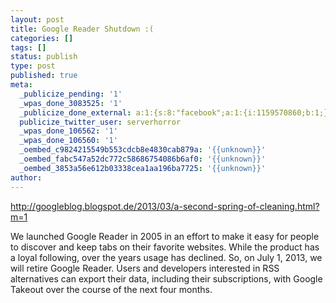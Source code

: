 ```yaml
---
layout: post
title: Google Reader Shutdown :(
categories: []
tags: []
status: publish
type: post
published: true
meta:
  _publicize_pending: '1'
  _wpas_done_3083525: '1'
  _publicize_done_external: a:1:{s:8:"facebook";a:1:{i:1159570860;b:1;}}
  publicize_twitter_user: serverhorror
  _wpas_done_106562: '1'
  _wpas_done_106560: '1'
  _oembed_c9824215549b553cdcb8e4830cab879a: '{{unknown}}'
  _oembed_fabc547a52dc772c58686754086b6af0: '{{unknown}}'
  _oembed_3853a56e612b03338cea1aa196ba7725: '{{unknown}}'
author: 
---
```

<p><a href="http://googleblog.blogspot.de/2013/03/a-second-spring-of-cleaning.html?m=1">http://googleblog.blogspot.de/2013/03/a-second-spring-of-cleaning.html?m=1</a></p>
<p>We launched Google Reader in 2005 in an effort to make it easy for people to discover and keep tabs on their favorite websites. While the product has a loyal following, over the years usage has declined. So, on July 1, 2013, we will retire Google Reader. Users and developers interested in RSS alternatives can export their data, including their subscriptions, with Google Takeout over the course of the next four months.</p>
